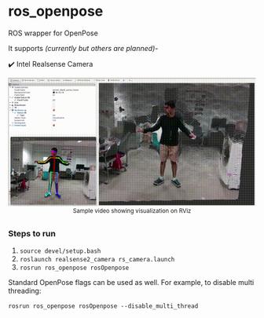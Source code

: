 # ros_openpose
ROS wrapper for OpenPose

It supports *(currently but others are planned)*-

:heavy_check_mark: Intel Realsense Camera


<p align="center">
    <img src="files/ros_openpose.gif", width="800">
    <br>
    <sup>Sample video showing visualization on RViz</sup>
</p>


### Steps to run
1. `source devel/setup.bash`
1. `roslaunch realsense2_camera rs_camera.launch`
1. `rosrun ros_openpose rosOpenpose`

Standard OpenPose flags can be used as well. For example, to disable multi threading:
```
rosrun ros_openpose rosOpenpose --disable_multi_thread
```

